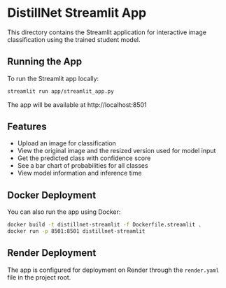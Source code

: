 # DistillNet Streamlit App

This directory contains the Streamlit application for interactive image classification using the trained student model.

## Running the App

To run the Streamlit app locally:

```bash
streamlit run app/streamlit_app.py
```

The app will be available at http://localhost:8501

## Features

- Upload an image for classification
- View the original image and the resized version used for model input
- Get the predicted class with confidence score
- See a bar chart of probabilities for all classes
- View model information and inference time

## Docker Deployment

You can also run the app using Docker:

```bash
docker build -t distillnet-streamlit -f Dockerfile.streamlit .
docker run -p 8501:8501 distillnet-streamlit
```

## Render Deployment

The app is configured for deployment on Render through the `render.yaml` file in the project root. 